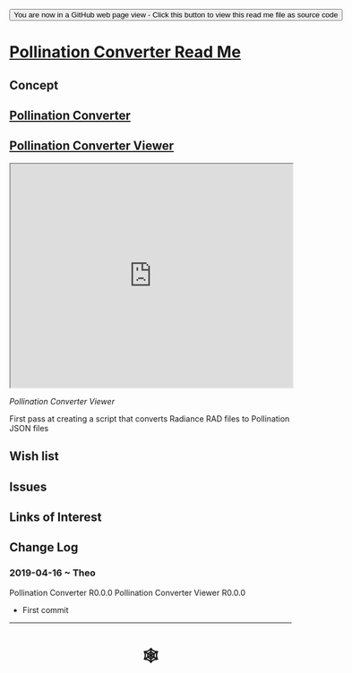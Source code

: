 <span style=display:none; >[You are now in a GitHub source code view - click this link to view Read Me file as a web page](http://www.ladybug.tools/spider/index.html#sandbox/pollination-converter/README.md "View file as a web page." ) </span>

<div><input type=button onclick="window.location.href='https://github.com/ladybug-tools/spider/tree/master/sandbox/pollination-converter/README.md'"
value="You are now in a GitHub web page view - Click this button to view this read me file as source code" ><div>

# [Pollination Converter Read Me]( #sandbox/pollination-converter/README.md )


## Concept


## [Pollination Converter]( http://www.ladybug.tools/spider/sandbox/pollination-converter/r0/pollination-converter-0-0-0.html )

## [Pollination Converter Viewer]( http://www.ladybug.tools/spider/sandbox/pollination-converter/r0/pollination-viewer-pc.html )


<iframe class=iframeReadMe src=http://www.ladybug.tools/spider/sandbox/pollination-converter/r0/## [Pollination Converter]( http://www.ladybug.tools/spider/sandbox/pollination-converter/r0/pollination-viewer-pc.html ).html width=100% height=400px >Iframes are not displayed on github.com</iframe>

_Pollination Converter Viewer_

First pass at creating a script that converts Radiance RAD files to Pollination JSON files

## Wish list


## Issues



## Links of Interest



## Change Log

### 2019-04-16 ~ Theo

Pollination Converter R0.0.0
Pollination Converter Viewer R0.0.0

* First commit


***

# <center title="hello!" ><a href=javascript:window.scrollTo(0,0); style=text-decoration:none; > &#x1f578; </a></center>



